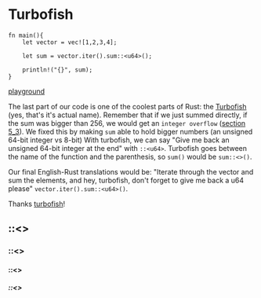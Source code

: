 # Turbofish

```
fn main(){
    let vector = vec![1,2,3,4];

    let sum = vector.iter().sum::<u64>();

    println!("{}", sum);
}
```

[playground](https://play.rust-lang.org/?version=stable&mode=debug&edition=2018&gist=bcc6dac13b035b705ca17ee8fdd9fe2e)

The last part of our code is one of the coolest parts of Rust: the [Turbofish](https://turbo.fish) (yes, that's it's actual name). Remember that if we just summed directly, if the sum was bigger than 256, we would get an `integer overflow` ([section 5_3](../Chapter_5/5_3_Integer_Overflow.md)). We fixed this by making `sum` able to hold bigger numbers (an unsigned 64-bit integer vs 8-bit) With turbofish, we can say "Give me back an unsigned 64-bit integer at the end" with `::<u64>`. Turbofish goes between the name of the function and the parenthesis, so `sum()` would be `sum::<>()`.

Our final English-Rust translations would be:
"Iterate through the vector and sum the elements, and hey, turbofish, don't forget to give me back a u64 please"
`vector.iter().sum::<u64>()`. 

Thanks [turbofish](https://turbo.fish)!

## ::<> 
### ::<> 
#### ::<> 
##### ::<>

